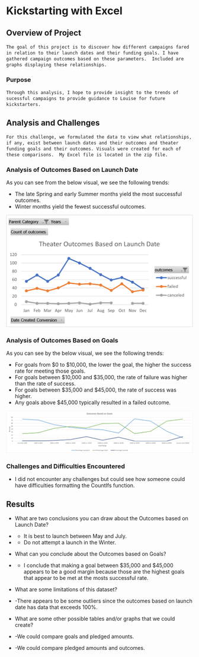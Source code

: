 # Kickstarting with Excel

## Overview of Project

	The goal of this project is to discover how different campaigns fared in relation to their launch dates and their funding goals. I have gathered campaign outcomes based on these parameters.  Included are graphs displaying these relationships.

### Purpose

	Through this analysis, I hope to provide insight to the trends of sucessful campaigns to provide guidance to Louise for future kickstarters.

## Analysis and Challenges
	For this challenge, we formulated the data to view what relationships, if any, exist between launch dates and their outcomes and theater funding goals and their outcomes. Visuals were created for each of these comparisons.  My Excel file is located in the zip file.

### Analysis of Outcomes Based on Launch Date

As you can see from the below visual, we see the following trends:
- The late Spring and early Summer months yield the most successful outcomes.
- Winter months yield the fewest successful outcomes.

![Theater Outcomes vs Launch](/Theater_Outcomes_vs_Launch.png)

### Analysis of Outcomes Based on Goals

As you can see by the below visual, we see the following trends:
- For goals from $0 to $10,000, the lower the goal, the higher the success rate for meeting those goals.
- For goals between $10,000 and $35,000, the rate of failure was higher than the rate of success.
- For goals between $35,000 and $45,000, the rate of success was higher.
- Any goals above $45,000 typically resulted in a failed outcome.

![Outcomes vs Goals](/Outcomes_vs_Goals.png)

### Challenges and Difficulties Encountered
- I did not encounter any challenges but could see how someone could have difficulties formatting the CountIfs function.

## Results

- What are two conclusions you can draw about the Outcomes based on Launch Date?
- - It is best to launch between May and July.
- - Do not attempt a launch in the Winter.

- What can you conclude about the Outcomes based on Goals?
- - I conclude that making a goal between $35,000 and $45,000 appears to be a good margin because those are the highest goals that appear to be met at the mosts successful rate.

- What are some limitations of this dataset?
- -There appears to be some outliers since the outcomes based on launch date has data that exceeds 100%.

- What are some other possible tables and/or graphs that we could create?
- -We could compare goals and pledged amounts.
- -We could compare pledged amounts and outcomes.
